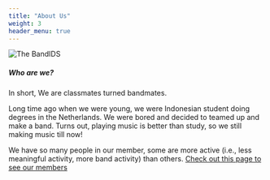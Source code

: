 ```yaml
---
title: "About Us"
weight: 3
header_menu: true
---
```


![The BandIDS](images/profpic.jpg)

##### Who are we?

In short, We are classmates turned bandmates.

Long time ago when we were young, we were Indonesian student doing degrees in the Netherlands. We were bored and decided to teamed up and make a band. Turns out, playing music is better than study, so we still making music till now!

We have so many people in our member, some are more active (i.e., less meaningful activity, more band activity) than others. [Check out this page to see our members](members)